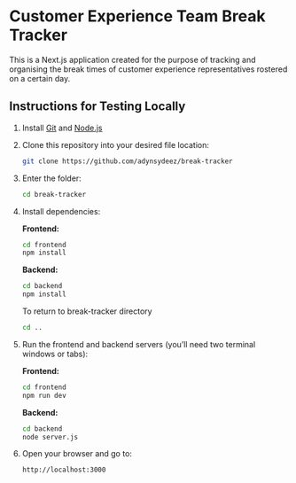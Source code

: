 # Customer Experience Team Break Tracker

This is a Next.js application created for the purpose of tracking and organising the break times of customer experience representatives rostered on a certain day.

## Instructions for Testing Locally

1. Install [Git](https://git-scm.com/downloads) and [Node.js](https://nodejs.org/en/download)
2. Clone this repository into your desired file location:

    ```bash title="Terminal"
    git clone https://github.com/adynsydeez/break-tracker
    ```

3. Enter the folder:

    ```bash
    cd break-tracker
    ```

4. Install dependencies:

   **Frontend:**
    ```bash
    cd frontend
    npm install
    ```

    **Backend:**
    ```bash
    cd backend
    npm install
    ```

    To return to break-tracker directory
   ```bash
   cd ..
   ```

6. Run the frontend and backend servers (you’ll need two terminal windows or tabs):

    **Frontend:**
    ```bash
    cd frontend
    npm run dev
    ```

    **Backend:**
    ```bash
    cd backend
    node server.js
    ```

7. Open your browser and go to:

    ```
    http://localhost:3000
    ```
